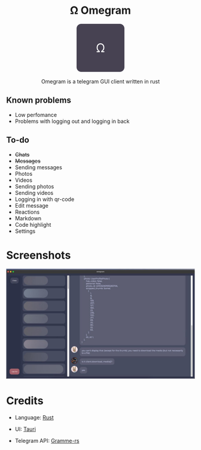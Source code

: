 <h1 align="center">Ω Omegram</h1>

<p align="center">
<img width="128px" height="128px" src="Group 50.png"/>
</p>

<p align="center">
Omegram is a telegram GUI client written in rust
</p>


## Known problems
- Low perfomance
- Problems with logging out and logging in back

## To-do
- ~~Chats~~
- ~~Messages~~
- Sending messages
- Photos
- Videos
- Sending photos
- Sending videos
- Logging in with qr-code
- Edit message
- Reactions
- Markdown
- Code highlight
- Settings

# Screenshots

![Screenshot](telegram-cloud-photo-size-2-5285193313881806071-y.jpg)

# Credits
- Language: [Rust](https://rust-lang.org/)

- UI: [Tauri](https://tauri.app/)

- Telegram API: [Gramme-rs](https://gramme.rs/)